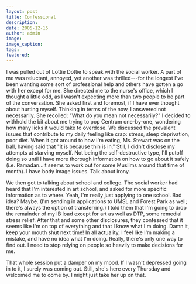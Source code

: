 ```yaml
---
layout: post
title: Confessional
description:
date: 2005-12-15
author: admin
image:
image_caption:
tags:
featured:
---
```


I was pulled out of Lottie Dottie to speak with the social worker. A part of me was reluctant, annoyed, yet another was thrilled---for the longest I've been wanting some sort of professional help and others have gotten a go with her except for me. She directed me to the nurse's office, which I thought a little odd, as I wasn't expecting more than two people to be part of the conversation. She asked first and foremost, if I have ever thought about hurting myself. Thinking in terms of the now, I answered not necessarily. She recoiled: "What do you mean not necessarily?" I decided to withhold the bit about me trying to pop Centrum one-by-one, wondering how many licks it would take to overdose. We discussed the prevalent issues that contribute to my daily feeling like crap: stress, sleep deprivation, poor diet. When it got around to how I'm eating, Ms. Stewart was on the ball, having said that "it is because thin is in." Still, I didn't disclose my attempts at starving myself. Not being the self-destructive type, I'll putoff doing so until I have more thorough information on how to go about it safely (i.e. Ramadan...it seems to work out for some Muslims around that time of month). I have body image issues. Talk about irony.

We then got to talking about school and college. The social worker had heard that I'm interested in art school, and asked for more specific information as to where. Yeah, I'm really just applying to one school. Bad idea? Maybe. (I'm sending in applications to UMSL and Forest Park as well; there's always the option of transferring.) I told them that I'm going to drop the remainder of my IB load except for art as well as DTP, some remedial stress relief. After that and some other disclosures, they confessed that it seems like I'm on top of everything and that I know what I'm doing. Damn it, keep your mouth shut next time! In all actuality, I feel like I'm making a mistake, and have no idea what I'm doing. Really, there's only one way to find out. I need to stop relying on people so heavily to make decisions for me.

That whole session put a damper on my mood. If I wasn't depressed going in to it, I surely was coming out. Still, she's here every Thursday and welcomed me to come by. I might just take her up on that.
